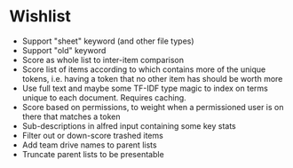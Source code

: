 # Wishlist

* Support "sheet" keyword (and other file types)
* Support "old" keyword
* Score as whole list to inter-item comparison
* Score list of items according to which contains more of the unique tokens, i.e. having a token that no other item has should be worth more
* Use full text and maybe some TF-IDF type magic to index on terms unique to each document. Requires caching.
* Score based on permissions, to weight when a permissioned user is on there that matches a token
* Sub-descriptions in alfred input containing some key stats
* Filter out or down-score trashed items
* Add team drive names to parent lists
* Truncate parent lists to be presentable
